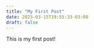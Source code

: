 ```yaml
---
title: "My First Post"
date: 2023-03-15T19:55:33-03:00
draft: false
---
```


This is my first post!
